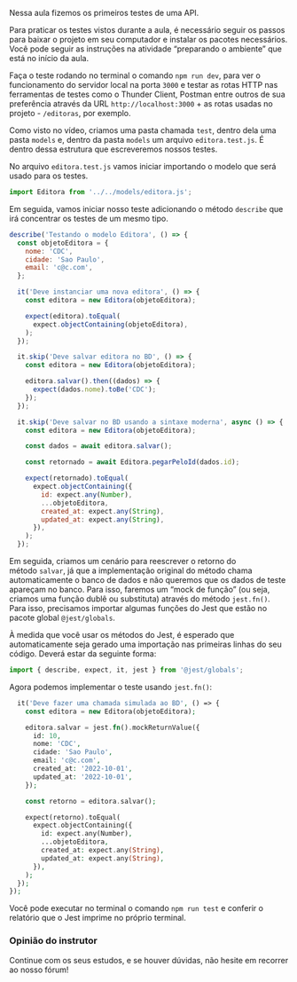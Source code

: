 Nessa aula fizemos os primeiros testes de uma API.

Para praticar os testes vistos durante a aula, é necessário seguir os passos para baixar o projeto em seu computador e instalar os pacotes necessários. Você pode seguir as instruções na atividade “preparando o ambiente” que está no início da aula.

Faça o teste rodando no terminal o comando `npm run dev`, para ver o funcionamento do servidor local na porta `3000` e testar as rotas HTTP nas ferramentas de testes como o Thunder Client, Postman entre outros de sua preferência através da URL `http://localhost:3000` + as rotas usadas no projeto - `/editoras`, por exemplo.

Como visto no vídeo, criamos uma pasta chamada `test`, dentro dela uma pasta `models` e, dentro da pasta `models` um arquivo `editora.test.js`. É dentro dessa estrutura que escreveremos nossos testes.

No arquivo `editora.test.js` vamos iniciar importando o modelo que será usado para os testes.

```javascript
import Editora from '../../models/editora.js';
```

Em seguida, vamos iniciar nosso teste adicionando o método `describe` que irá concentrar os testes de um mesmo tipo.

```javascript
describe('Testando o modelo Editora', () => {
  const objetoEditora = {
    nome: 'CDC',
    cidade: 'Sao Paulo',
    email: 'c@c.com',
  };

  it('Deve instanciar uma nova editora', () => {
    const editora = new Editora(objetoEditora);

    expect(editora).toEqual(
      expect.objectContaining(objetoEditora),
    );
  });

  it.skip('Deve salvar editora no BD', () => {
    const editora = new Editora(objetoEditora);

    editora.salvar().then((dados) => {
      expect(dados.nome).toBe('CDC');
    });
  });

  it.skip('Deve salvar no BD usando a sintaxe moderna', async () => {
    const editora = new Editora(objetoEditora);

    const dados = await editora.salvar();

    const retornado = await Editora.pegarPeloId(dados.id);

    expect(retornado).toEqual(
      expect.objectContaining({
        id: expect.any(Number),
        ...objetoEditora,
        created_at: expect.any(String),
        updated_at: expect.any(String),
      }),
    );
  });
```

Em seguida, criamos um cenário para reescrever o retorno do método `salvar`, já que a implementação original do método chama automaticamente o banco de dados e não queremos que os dados de teste apareçam no banco. Para isso, faremos um “mock de função” (ou seja, criamos uma função dublê ou substituta) através do método `jest.fn()`. Para isso, precisamos importar algumas funções do Jest que estão no pacote global `@jest/globals`.

À medida que você usar os métodos do Jest, é esperado que automaticamente seja gerado uma importação nas primeiras linhas do seu código. Deverá estar da seguinte forma:

```javascript
import { describe, expect, it, jest } from '@jest/globals'; 
```

Agora podemos implementar o teste usando `jest.fn()`:

```php
  it('Deve fazer uma chamada simulada ao BD', () => {
    const editora = new Editora(objetoEditora);

    editora.salvar = jest.fn().mockReturnValue({
      id: 10,
      nome: 'CDC',
      cidade: 'Sao Paulo',
      email: 'c@c.com',
      created_at: '2022-10-01',
      updated_at: '2022-10-01',
    });

    const retorno = editora.salvar();

    expect(retorno).toEqual(
      expect.objectContaining({
        id: expect.any(Number),
        ...objetoEditora,
        created_at: expect.any(String),
        updated_at: expect.any(String),
      }),
    );
  });
});
```

Você pode executar no terminal o comando `npm run test` e conferir o relatório que o Jest imprime no próprio terminal.

### Opinião do instrutor

Continue com os seus estudos, e se houver dúvidas, não hesite em recorrer ao nosso fórum!